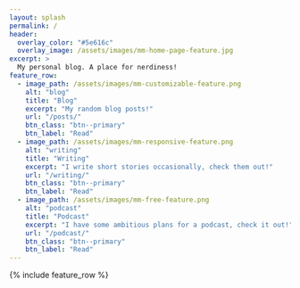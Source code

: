 ```yaml
---
layout: splash
permalink: /
header:
  overlay_color: "#5e616c"
  overlay_image: /assets/images/mm-home-page-feature.jpg
excerpt: >
  My personal blog. A place for nerdiness!
feature_row:
  - image_path: /assets/images/mm-customizable-feature.png
    alt: "blog"
    title: "Blog"
    excerpt: "My random blog posts!"
    url: "/posts/"
    btn_class: "btn--primary"
    btn_label: "Read"
  - image_path: /assets/images/mm-responsive-feature.png
    alt: "writing"
    title: "Writing"
    excerpt: "I write short stories occasionally, check them out!"
    url: "/writing/"
    btn_class: "btn--primary"
    btn_label: "Read"
  - image_path: /assets/images/mm-free-feature.png
    alt: "podcast"
    title: "Podcast"
    excerpt: "I have some ambitious plans for a podcast, check it out!"
    url: "/podcast/"
    btn_class: "btn--primary"
    btn_label: "Read"      
---
```


{% include feature_row %}
